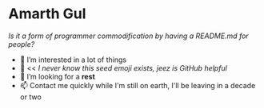 # Amarth Gul

_Is it a form of programmer commodification by having a README.md for people?_

- 👀 I’m interested in a lot of things 
- 🌱 << _I never know this seed emoji exists, jeez is GitHub helpful_
- 💞️ I’m looking for a **rest**
- 📫 Contact me quickly while I'm still on earth, I'll be leaving in a decade or two 

<!---
???
--->
